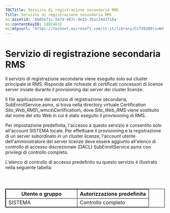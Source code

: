 ```yaml
---
TOCTitle: Servizio di registrazione secondaria RMS
Title: Servizio di registrazione secondaria RMS
ms:assetid: '6b05e71c-5e7d-467c-9e13-35ac14d3718a'
ms:contentKeyID: 18824631
ms:mtpsurl: 'https://technet.microsoft.com/it-it/library/Cc720289(v=WS.10)'
---
```


Servizio di registrazione secondaria RMS
========================================

Il servizio di registrazione secondaria viene eseguito solo sul cluster principale di RMS. Risponde alle richieste di certificati concessori di licenze server inviate durante il provisioning dai server dei cluster licenze.

Il file applicazione del servizio di registrazione secondaria, SubEnrollService.asmx, si trova nella directory virtuale Certification *Sito\_Web\_RMS*\\\_wmcs\\Certification\\, dove *Sito\_Web\_RMS* viene sostituito dal nome del sito Web in cui è stato eseguito il provisioning di RMS.

Per impostazione predefinita, l'accesso a questo servizio è consentito solo all'account SISTEMA locale. Per effettuare il provisioning e la registrazione di un server subordinato in un cluster licenze, l'account utente dell'amministratore del server licenze deve essere aggiunto all'elenco di controllo di accesso discrezionale (DACL) SubEnrollService.asmx con privilegi di controllo completo.

L'elenco di controllo di accesso predefinito su questo servizio è illustrato nella seguente tabella:

###  

 
<table style="border:1px solid black;">
<colgroup>
<col width="50%" />
<col width="50%" />
</colgroup>
<thead>
<tr class="header">
<th style="border:1px solid black;" >Utente o gruppo</th>
<th style="border:1px solid black;" >Autorizzazione predefinita</th>
</tr>
</thead>
<tbody>
<tr class="odd">
<td style="border:1px solid black;">SISTEMA</td>
<td style="border:1px solid black;">Controllo completo</td>
</tr>
</tbody>
</table>
